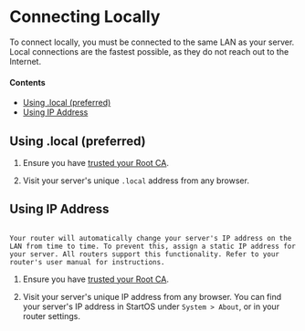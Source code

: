 # Connecting Locally

To connect locally, you must be connected to the same LAN as your server. Local connections are the fastest possible, as they do not reach out to the Internet.

#### Contents

- [Using .local (preferred)](#using-local-preferred)
- [Using IP Address](#using-local-preferred)

## Using .local (preferred)

1. Ensure you have [trusted your Root CA](./trust-ca.md).

1. Visit your server's unique `.local` address from any browser.

## Using IP Address

```admonish danger title="Important - Set a Static IP"

Your router will automatically change your server's IP address on the LAN from time to time. To prevent this, assign a static IP address for your server. All routers support this functionality. Refer to your router's user manual for instructions.
```

1. Ensure you have [trusted your Root CA](./trust-ca.md).

1. Visit your server's unique IP address from any browser. You can find your server's IP address in StartOS under `System > About`, or in your router settings.

